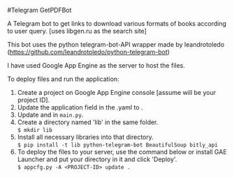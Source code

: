 #Telegram GetPDFBot 

A Telegram bot to get links to download various formats of books according to user query.
[uses libgen.ru as the search site]

This bot uses the python telegram-bot-API wrapper made by leandrotoledo
(https://github.com/leandrotoledo/python-telegram-bot)

I have used Google App Engine as the server to host the files.

To deploy files and run the application:

1. Create a project on Google App Engine console [assume <PROJECT-ID> will be your project ID].
2. Update the application field in the .yaml to <PROJECT-ID>.
3. Update <TELEGRAM API KEY> and <PROJECT-ID>  in `main.py`.
4. Create a directory named 'lib' in the same folder.  
    `$ mkdir lib`
5. Install all necessary libraries into that directory.  
    `$ pip install -t lib python-telegram-bot BeautifulSoup bitly_api`
6. To deploy the files to your server, use the command below or install GAE Launcher and put your directory in it and click 'Deploy'.  
    `$ appcfg.py -A <PROJECT-ID> update .`
